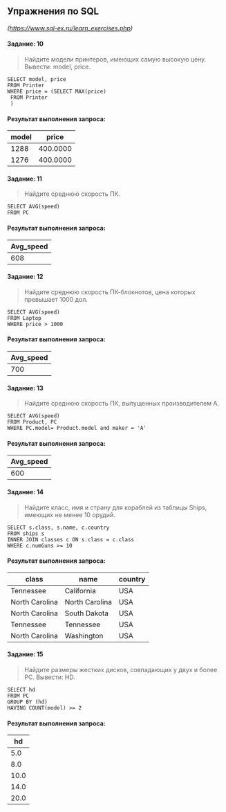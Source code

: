 ## Упражнения по SQL
*(https://www.sql-ex.ru/learn_exercises.php)*


#### Задание: 10
> Найдите модели принтеров, имеющих самую высокую цену. Вывести: model, price.

``` 
SELECT model, price
FROM Printer
WHERE price = (SELECT MAX(price) 
 FROM Printer
 )
```

#### Результат выполнения запроса:

model | price
----- |-----
1288 | 400.0000
1276 | 400.0000


#### Задание: 11
> Найдите среднюю скорость ПК.

``` 
SELECT AVG(speed)
FROM PC
```

#### Результат выполнения запроса:

Avg_speed |
----- |
608 | 

#### Задание: 12
> Найдите среднюю скорость ПК-блокнотов, цена которых превышает 1000 дол.

``` 
SELECT AVG(speed)
FROM Laptop
WHERE price > 1000

```

#### Результат выполнения запроса:

Avg_speed |
----- |
700 | 

#### Задание: 13
> Найдите среднюю скорость ПК, выпущенных производителем A.

``` 
SELECT AVG(speed)
FROM Product, PC
WHERE PC.model= Product.model and maker = 'A'

```

#### Результат выполнения запроса:

Avg_speed |
----- |
600 | 

#### Задание: 14
> Найдите класс, имя и страну для кораблей из таблицы Ships, имеющих не менее 10 орудий.

``` 
SELECT s.class, s.name, c.country
FROM ships s
INNER JOIN classes c ON s.class = c.class
WHERE c.numGuns >= 10
```

#### Результат выполнения запроса:

class|name|country
----- |-----|-----
Tennessee|California|USA
North Carolina|North Carolina|USA
North Carolina|South Dakota|USA
Tennessee|Tennessee|USA
North Carolina|Washington|USA

#### Задание: 15
> Найдите размеры жестких дисков, совпадающих у двух и более PC. Вывести: HD.

``` 
SELECT hd
FROM PC
GROUP BY (hd) 
HAVING COUNT(model) >= 2
```

#### Результат выполнения запроса:

hd |
-----|
5.0|
8.0|
10.0|
14.0|
20.0| 
